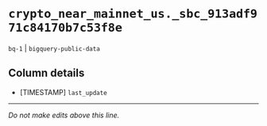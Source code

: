 # `crypto_near_mainnet_us._sbc_913adf971c84170b7c53f8e`
`bq-1` | `bigquery-public-data`

## Column details
* [TIMESTAMP] `last_update`

-------------------------------------------------------------------------------
*Do not make edits above this line.*

